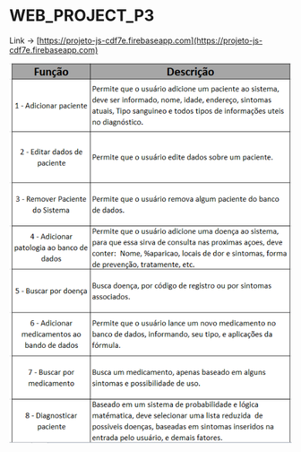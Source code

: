 # WEB_PROJECT_P3



Link -> [https://projeto-js-cdf7e.firebaseapp.com](https://projeto-js-cdf7e.firebaseapp.com)



<p align="center">
  <img  src="src/table.png">
</p>
